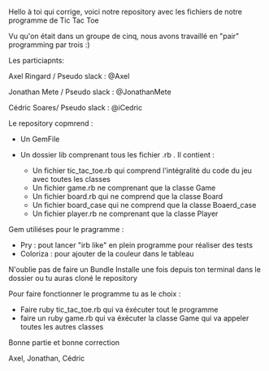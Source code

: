 Hello à toi qui corrige, voici notre repository avec les fichiers de notre programme de Tic Tac Toe 

Vu qu'on était dans un groupe de cinq, nous avons travaillé en "pair" programming par trois :)

Les particiapnts:

Axel Ringard / Pseudo slack : @Axel

Jonathan Mete / Pseudo slack : @JonathanMete 

Cédric Soares/ Pseudo slack : @iCedric 

Le repository copmrend :

- Un GemFile 

- Un dossier lib comprenant tous les fichier .rb . Il contient :

	- Un fichier tic_tac_toe.rb qui comprend l'intégralité du code du jeu avec toutes les classes
	- Un fichier game.rb ne comprenant que la classe Game
	- Un fichier board.rb qui ne comprend que la classe Board
	- Un fichier board_case qui ne comprend que la classe Boaerd_case
	- Un fichier player.rb ne comprenant que la classe Player


Gem utiliéses pour le pragramme :
- Pry : pout lancer "irb like" en plein programme pour réaliser des tests
- Coloriza : pour ajouter de la couleur dans le tableau 

N'oublie pas de faire un Bundle Installe une fois depuis ton terminal dans le dossier ou tu auras cloné le repository 

Pour faire fonctionner le programme tu as le choix :

- Faire ruby tic_tac_toe.rb qui va éxécuter tout le programme
- faire un ruby game.rb qui va éxécuter la classe Game qui va appeler toutes les autres classes


Bonne partie et bonne correction


Axel, Jonathan, Cédric
